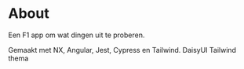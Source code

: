 # About

Een F1 app om wat dingen uit te proberen.

Gemaakt met NX, Angular, Jest, Cypress en Tailwind. DaisyUI Tailwind thema
